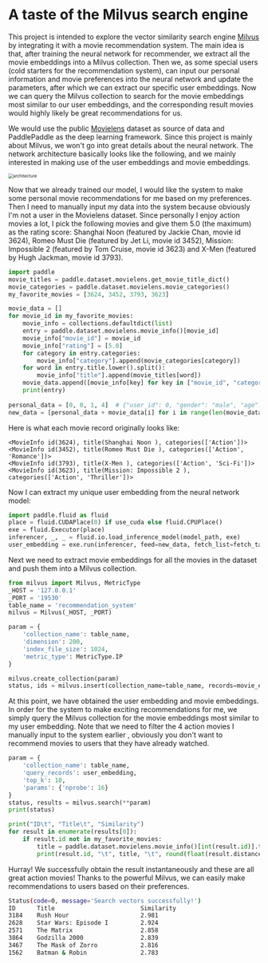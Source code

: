 



# A taste of the Milvus search engine

This project is intended to explore the vector similarity search engine [Milvus](https://milvus.io/) by integrating it with a movie recommendation system. The main idea is that, after training the neural network for recommender, we extract all the movie embeddings into a Milvus collection. Then we, as some special users (cold starters for the recommendation system), can input our personal information and movie preferences into the neural network and update the parameters, after which we can extract our specific user embeddings.  Now we can query the Milvus collection to search for the movie embeddings most similar to our user embeddings, and the corresponding result movies would highly likely be great recommendations for us.

We would use the public [Movielens](https://grouplens.org/datasets/movielens/) dataset as source of data and PaddlePaddle as the deep learning framework. Since this project is mainly about Milvus, we won't go into great details about the neural network. The network architecture basically looks like the following, and we mainly interested in making use of the user embeddings and movie embeddings. 

<img src="https://upload-images.jianshu.io/upload_images/10870953-4bb7caf9311cfa65.png?imageMogr2/auto-orient/strip%7CimageView2/2/w/1240" alt="architecture" style="zoom:60%;" />

Now that we already trained our model, I would like the system to make some personal movie recommendations for me based on my preferences. Then I need to manually input my data into the system because obviously I'm not a user in the Movielens dataset. Since personally I enjoy action movies a lot,  I pick the following movies and give them 5.0 (the maximum) as the rating score:  Shanghai Noon (featured by Jackie Chan, movie id 3624), Romeo Must Die (featured by Jet Li, movie id 3452), Mission: Impossible 2 (featured by Tom Cruise, movie id 3623) and X-Men (featured by Hugh Jackman, movie id 3793).

```python
import paddle
movie_titles = paddle.dataset.movielens.get_movie_title_dict()
movie_categories = paddle.dataset.movielens.movie_categories()
my_favorite_movies = [3624, 3452, 3793, 3623]

movie_data = []
for movie_id in my_favorite_movies:
    movie_info = collections.defaultdict(list)
    entry = paddle.dataset.movielens.movie_info()[movie_id]
    movie_info["movie_id"] = movie_id
    movie_info["rating"] = [5.0]
    for category in entry.categories:
        movie_info["category"].append(movie_categories[category])
    for word in entry.title.lower().split():
        movie_info["title"].append(movie_titles[word])
    movie_data.append([movie_info[key] for key in ["movie_id", "category", "title", "rating"]])
    print(entry)
    
personal_data = [0, 0, 1, 4]  # {"user_id": 0, "gender": "male", "age": "18-24", "job": "college/grad student"}
new_data = [personal_data + movie_data[i] for i in range(len(movie_data))]    
```

Here is what each movie record originally looks like:

```
<MovieInfo id(3624), title(Shanghai Noon ), categories(['Action'])>
<MovieInfo id(3452), title(Romeo Must Die ), categories(['Action', 'Romance'])>
<MovieInfo id(3793), title(X-Men ), categories(['Action', 'Sci-Fi'])>
<MovieInfo id(3623), title(Mission: Impossible 2 ), categories(['Action', 'Thriller'])>
```

Now I can extract my unique user embedding from the neural network model:

```python
import paddle.fluid as fluid
place = fluid.CUDAPlace(0) if use_cuda else fluid.CPUPlace()
exe = fluid.Executor(place)
inferencer, _, _ = fluid.io.load_inference_model(model_path, exe)
user_embedding = exe.run(inferencer, feed=new_data, fetch_list=fetch_targets)[1]
```

Next we need to extract movie embeddings for all the movies in the dataset and push them into a Milvus collection.

```python
from milvus import Milvus, MetricType
_HOST = '127.0.0.1'
_PORT = '19530' 
table_name = 'recommendation_system'
milvus = Milvus(_HOST, _PORT)

param = {
    'collection_name': table_name,
    'dimension': 200,
    'index_file_size': 1024,  
    'metric_type': MetricType.IP
}

milvus.create_collection(param)
status, ids = milvus.insert(collection_name=table_name, records=movie_embeddings)
```

At this point, we have obtained the user embedding and movie embeddings. In order for the system to make exciting  recommendations for me, we simply query the Milvus collection for the movie embeddings most similar to my user embedding. Note that we need to filter the 4 action movies I manually input to the system earlier , obviously you don't want to recommend movies to users that they have already watched.

```python
param = {
    'collection_name': table_name,
    'query_records': user_embedding,
    'top_k': 10,
    'params': {'nprobe': 16}
}
status, results = milvus.search(**param)
print(status)

print("ID\t", "Title\t", "Similarity")
for result in enumerate(results[0]):
    if result.id not in my_favorite_movies:
        title = paddle.dataset.movielens.movie_info()[int(result.id)].title
        print(result.id, "\t", title, "\t", round(float(result.distance) * 5, 3))
```

Hurray! We successfully obtain the result instantaneously and these are all great action movies! Thanks to the powerful Milvus, we can easily make recommendations to users based on their preferences.

```bash
Status(code=0, message='Search vectors successfully!')
ID      Title           		     Similarity
3184    Rush Hour         		     2.981
2628    Star Wars: Episode I         2.924
2571    The Matrix					 2.858
3864    Godzilla 2000           	 2.839 	
3467    The Mask of Zorro     		 2.816		 
1562    Batman & Robin			     2.783
```



